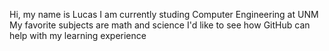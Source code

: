 Hi, my name is Lucas
I am currently studing Computer Engineering at UNM
My favorite subjects are math and science 
I'd like to see how GitHub can help with my learning experience
